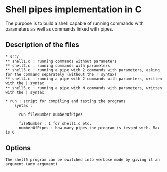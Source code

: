 # Shell pipes implementation in C
  The purpose is to build a shell capable of running commands with parameters as well as commands linked with pipes.
  
  ## Description of the files

    * src/
    ** shell1.c : running commands without parameters
    ** shell2.c : running commands with parameters
    ** shell3.c : running a pipe with 2 commands with parameters, asking for the command separately (without the | syntax)
    ** shell4.c : running a pipe with 2 commands with parameters, written with the | syntax
    ** shell5.c : running a pipe with N commands with parameters, written with the | syntax

    * run : script for compiling and testing the programs
        syntax :

          run fileNumber numberOfPipes
          
          fileNumber : 1 for shell1.c etc.
          numberOfPipes : how many pipes the program is tested with. Max is 6
    
  ## Options
    
    The shell5 program can be switched into verbose mode by giving it an argument (any argument) 
